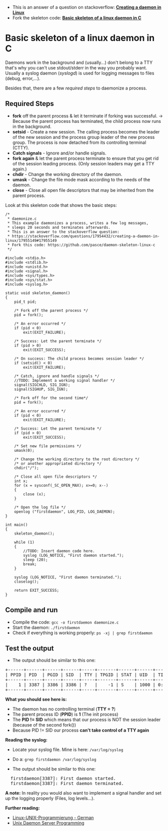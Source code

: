
* This is an answer of a question on stackoverflow: [__Creating a daemon in Linux__](https://stackoverflow.com/questions/17954432/creating-a-daemon-in-linux/17955149#17955149)
* Fork the skeleton code: [__Basic skeleton of a linux daemon in C__](https://github.com/pasce/daemon-skeleton-linux-c)

# Basic skeleton of a linux daemon in C

Daemons work in the background and (usually...) don't belong to a TTY that's why you can't use stdout/stderr in the way you probably want.
Usually a syslog daemon (_syslogd_) is used for logging messages to files (debug, error,...).

Besides that, there are a few _required steps_ to daemonize a process.

## Required Steps 

 - __fork__ off the parent process & let it terminate if forking was successful. -> Because the parent process has terminated, the child process now runs in the background.
 - __setsid__ - Create a new session. The calling process becomes the leader of the new session and the process group leader of the new process group. The process is now detached from its controlling terminal (CTTY).
 - __Catch signals__ - Ignore and/or handle signals.
 - __fork again__ & let the parent process terminate to ensure that you get rid of the session leading process. (Only session leaders may get a TTY again.)
 - __chdir__ - Change the working directory of the daemon.
 - __umask__ - Change the file mode mask according to the needs of the daemon.
 - __close__ - Close all open file descriptors that may be inherited from the parent process.



Look at this skeleton code that shows the basic steps:

<!-- language: lang-c -->

    /*
     * daemonize.c
     * This example daemonizes a process, writes a few log messages,
     * sleeps 20 seconds and terminates afterwards.
     * This is an answer to the stackoverflow question:
     * https://stackoverflow.com/questions/17954432/creating-a-daemon-in-linux/17955149#17955149
     * Fork this code: https://github.com/pasce/daemon-skeleton-linux-c
     */
    
    #include <stdio.h>
    #include <stdlib.h>
    #include <unistd.h>
    #include <signal.h>
    #include <sys/types.h>
    #include <sys/stat.h>
    #include <syslog.h>
    
    static void skeleton_daemon()
    {
        pid_t pid;
    
    	/* Fork off the parent process */
        pid = fork();
    
    	/* An error occurred */
        if (pid < 0)
        	exit(EXIT_FAILURE);
    
        /* Success: Let the parent terminate */
        if (pid > 0)
        	exit(EXIT_SUCCESS);
    
        /* On success: The child process becomes session leader */
        if (setsid() < 0)
        	exit(EXIT_FAILURE);
    
        /* Catch, ignore and handle signals */
    	//TODO: Implement a working signal handler */
    	signal(SIGCHLD, SIG_IGN);
    	signal(SIGHUP, SIG_IGN);
    
        /* Fork off for the second time*/
        pid = fork();
    
        /* An error occurred */
        if (pid < 0)
        	exit(EXIT_FAILURE);
    
        /* Success: Let the parent terminate */
        if (pid > 0)
        	exit(EXIT_SUCCESS);
    
        /* Set new file permissions */
        umask(0);
    
        /* Change the working directory to the root directory */
        /* or another appropriated directory */
        chdir("/");
    
        /* Close all open file descriptors */
        int x;
        for (x = sysconf(_SC_OPEN_MAX); x>=0; x--)
        {
        	close (x);
        }
    
        /* Open the log file */
        openlog ("firstdaemon", LOG_PID, LOG_DAEMON);
    }
  
 <!-- language: lang-c -->

    int main()
    {
        skeleton_daemon();
    
        while (1)
        {
            //TODO: Insert daemon code here.
            syslog (LOG_NOTICE, "First daemon started.");
            sleep (20);
            break;
    	}
    
    	syslog (LOG_NOTICE, "First daemon terminated.");
    	closelog();
    
    	return EXIT_SUCCESS;
    }

## Compile and run
 - Compile the code: `gcc -o firstdaemon daemonize.c`
 - Start the daemon: `./firstdaemon`
 - Check if everything is working properly: `ps -xj | grep firstdaemon`

## Test the output
 - The output should be similar to this one:
<pre>
+------+------+------+------+-----+-------+------+------+------+-----+
| PPID | PID  | PGID | SID  | TTY | TPGID | STAT | UID  | TIME | CMD |
+------+------+------+------+-----+-------+------+------+------+-----+
|    1 | 3387 | 3386 | 3386 | ?   |    -1 | S    | 1000 | 0:00 | ./  |
+------+------+------+------+-----+-------+------+------+------+-----+
</pre>

__What you should see here is:__

 - The daemon has no controlling terminal (__TTY = ?__)
 - The parent process ID (__PPID__) is __1__ (The init process)
 - The __PID != SID__ which means that our process is NOT the session leader<br>
   (because of the second fork())
 - Because PID != SID our process __can't take control of a TTY again__

__Reading the syslog:__

 - Locate your syslog file. Mine is here: `/var/log/syslog`
 - Do a: `grep firstdaemon /var/log/syslog`

 - The output should be similar to this one:
<pre>
<time> <user> firstdaemon[3387]: First daemon started.
<time> <user> firstdaemon[3387]: First daemon terminated.
</pre>

__A note:__
In reality you would also want to implement a signal handler and set up the logging properly (Files, log levels...).

__Further reading:__

 - [Linux-UNIX-Programmierung - German](http://openbook.galileocomputing.de/linux_unix_programmierung/Kap07-000.htm#Xxx999234)
 - [Unix Daemon Server Programming](http://www.enderunix.org/docs/eng/daemon.php)
